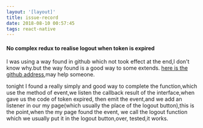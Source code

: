 ```yaml
---
layout: '[layout]'
title: issue-record
date: 2018-08-10 00:57:45
tags: react-native
---
```


#### No complex redux to realise logout when token is expired

I was using a way found in github which not took effect at the end,I don't know why.but the way found is a good way to some extends. 
[here is the github address](https://github.com/mrarronz/react-native-blog-examples/blob/master/Chapter5-Navigation/ReactNavigationExample/src/screen/LoginScreen.js),may help someone.

tonight I found a really simply and good way to complete the function,which use the method of event,we listen the callback result of the interface,when gave us the code of token expired, then emit the event,and we add an listener in our my page(which usually the place of the logout button),this is the point,when the my page found the event, we call the logout function which we usually put it in the logout button,over, tested,it works.




